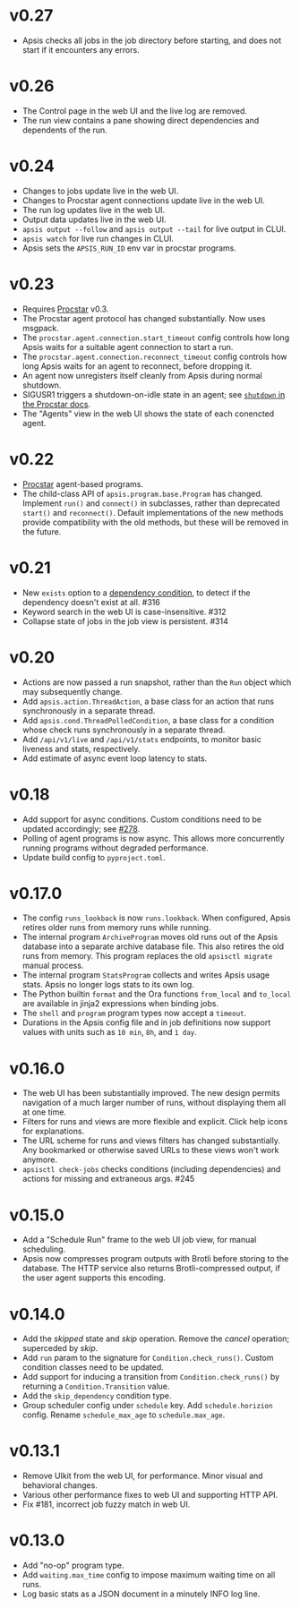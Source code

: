 # v0.27

- Apsis checks all jobs in the job directory before starting, and does not start
  if it encounters any errors.


# v0.26

- The Control page in the web UI and the live log are removed.
- The run view contains a pane showing direct dependencies and dependents of the run.


# v0.24

- Changes to jobs update live in the web UI.
- Changes to Procstar agent connections update live in the web UI.
- The run log updates live in the web UI.
- Output data updates live in the web UI.
- `apsis output --follow` and `apsis output --tail` for live output in CLUI.
- `apsis watch` for live run changes in CLUI.
- Apsis sets the `APSIS_RUN_ID` env var in procstar programs.


# v0.23

- Requires [Procstar](https://github.com/alexhsamuel/procstar) v0.3.
- The Procstar agent protocol has changed substantially.  Now uses msgpack.
- The `procstar.agent.connection.start_timeout` config controls how long Apsis
  waits for a suitable agent connection to start a run.
- The `procstar.agent.connection.reconnect_timeout` config controls how long
  Apsis waits for an agent to reconnect, before dropping it.
- An agent now unregisters itself cleanly from Apsis during normal shutdown.
- SIGUSR1 triggers a shutdown-on-idle state in an agent; see [`shutdown` in the
  Procstar docs](https://github.com/alexhsamuel/procstar/blob/main/docs/shutdown.rst).
- The "Agents" view in the web UI shows the state of each conencted agent.


# v0.22

- [Procstar](https://github.com/alexhsamuel/procstar) agent-based programs.
- The child-class API of `apsis.program.base.Program` has changed.  Implement
  `run()` and `connect()` in subclasses, rather than deprecated `start()` and
  `reconnect()`.  Default implementations of the new methods provide
  compatibility with the old methods, but these will be removed in the future.


# v0.21

- New `exists` option to a
  [dependency condition](https://apsis-scheduler.readthedocs.io/en/latest/jobs.html#dependencies),
  to detect if the dependency doesn't exist at all.  #316
- Keyword search in the web UI is case-insensitive.  #312
- Collapse state of jobs in the job view is persistent.  #314


# v0.20

- Actions are now passed a run snapshot, rather than the `Run` object which may
  subsequently change.
- Add `apsis.action.ThreadAction`, a base class for an action that runs
  synchronously in a separate thread.
- Add `apsis.cond.ThreadPolledCondition`, a base class for a condition whose
  check runs synchronously in a separate thread.
- Add `/api/v1/live` and `/api/v1/stats` endpoints, to monitor basic liveness
  and stats, respectively.
- Add estimate of async event loop latency to stats.


# v0.18

- Add support for async conditions.  Custom conditions need to be updated
  accordingly; see [#278](https://github.com/alexhsamuel/apsis/pull/278).
- Polling of agent programs is now async.  This allows more concurrently running
  programs without degraded performance.
- Update build config to `pyproject.toml`.


# v0.17.0

- The config `runs_lookback` is now `runs.lookback`.  When configured, Apsis
  retires older runs from memory runs while running.
- The internal program `ArchiveProgram` moves old runs out of the Apsis database
  into a separate archive database file.  This also retires the old runs from
  memory.  This program replaces the old `apsisctl migrate` manual process.
- The internal program `StatsProgram` collects and writes Apsis usage stats.
  Apsis no longer logs stats to its own log.
- The Python builtin `format` and the Ora functions `from_local` and `to_local`
  are available in jinja2 expressions when binding jobs.
- The `shell` and `program` program types now accept a `timeout`.
- Durations in the Apsis config file and in job definitions now support values
  with units such as `10 min`, `8h`, and `1 day`.


# v0.16.0

- The web UI has been substantially improved.  The new design permits navigation
  of a much larger number of runs, without displaying them all at one time.
- Filters for runs and views are more flexible and explicit.  Click help icons
  for explanations.
- The URL scheme for runs and views filters has changed substantially.  Any
  bookmarked or otherwise saved URLs to these views won't work anymore.
- `apsisctl check-jobs` checks conditions (including dependencies) and actions
  for missing and extraneous args.  #245


# v0.15.0

- Add a "Schedule Run" frame to the web UI job view, for manual scheduling.
- Apsis now compresses program outputs with Brotli before storing to the
  database.  The HTTP service also returns Brotli-compressed output, if the user
  agent supports this encoding.


# v0.14.0

- Add the _skipped_ state and _skip_ operation.  Remove the _cancel_ operation;
  superceded by _skip_.
- Add `run` param to the signature for `Condition.check_runs()`.  Custom
  condition classes need to be updated.
- Add support for inducing a transition from `Condition.check_runs()` by
  returning a `Condition.Transition` value.
- Add the `skip_dependency` condition type.
- Group scheduler config under `schedule` key.  Add `schedule.horizion` config.
  Rename `schedule_max_age` to `schedule.max_age`.


# v0.13.1

- Remove UIkit from the web UI, for performance.  Minor visual and behavioral changes.
- Various other performance fixes to web UI and supporting HTTP API.
- Fix #181, incorrect job fuzzy match in web UI.


# v0.13.0

- Add "no-op" program type.
- Add `waiting.max_time` config to impose maximum waiting time on all runs.
- Log basic stats as a JSON document in a minutely INFO log line.


